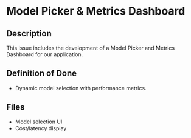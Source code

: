 # Model Picker & Metrics Dashboard

## Description

This issue includes the development of a Model Picker and Metrics Dashboard for our application.

## Definition of Done

- Dynamic model selection with performance metrics.

## Files

- Model selection UI
- Cost/latency display
